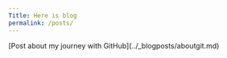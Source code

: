 ```yaml
---
Title: Here is blog
permalink: /posts/
---
```


<p>[Post about my journey with GitHub](../_blogposts/aboutgit.md)</p>
